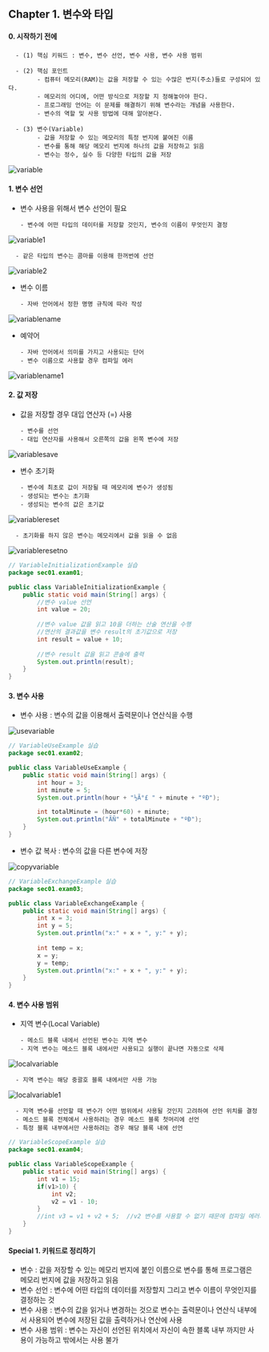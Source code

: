 ##  Chapter 1. 변수와 타입

#### 0. 시작하기 전에
      - (1) 핵심 키워드 : 변수, 변수 선언, 변수 사용, 변수 사용 범위
      
      - (2) 핵심 포인트 
            - 컴퓨터 메모리(RAM)는 값을 저장할 수 있는 수많은 번지(주소)들로 구성되어 있다.     
            - 메모리의 어디에, 어떤 방식으로 저장할 지 정해놓아야 한다.     
            - 프로그래밍 언어는 이 문제를 해결하기 위해 변수라는 개념을 사용한다.
            - 변수의 역할 및 사용 방법에 대해 알아본다.
            
      - (3) 변수(Variable)
            - 값을 저장할 수 있는 메모리의 특정 번지에 붙여진 이름
            - 변수를 통해 해당 메모리 번지에 하나의 값을 저장하고 읽음
            - 변수는 정수, 실수 등 다양한 타입의 값을 저장
            
![variable](https://github.com/BangYunseo/TIL/blob/main/Java/Image/ch1/variable.PNG)
 
#### 1. 변수 선언  
- 변수 사용을 위해서 변수 선언이 필요
  
      - 변수에 어떤 타입의 데이터를 저장할 것인지, 변수의 이름이 무엇인지 결정
            
![variable1](https://github.com/BangYunseo/TIL/blob/main/Java/Image/ch1/variable1.PNG)

      - 같은 타입의 변수는 콤마를 이용해 한꺼번에 선언

![variable2](https://github.com/BangYunseo/TIL/blob/main/Java/Image/ch1/variable2.PNG)

- 변수 이름

      - 자바 언어에서 정한 명명 규칙에 따라 작성

![variablename](https://github.com/BangYunseo/TIL/blob/main/Java/Image/ch1/variablename.PNG)

- 예약어

      - 자바 언어에서 의미를 가지고 사용되는 단어
      - 변수 이름으로 사용할 경우 컴파일 에러

![variablename1](https://github.com/BangYunseo/TIL/blob/main/Java/Image/ch1/variablename1.PNG)

#### 2. 값 저장

- 값을 저장할 경우 대입 연산자 (=) 사용

      - 변수를 선언
      - 대입 연산자를 사용해서 오른쪽의 값을 왼쪽 변수에 저장

![variablesave](https://github.com/BangYunseo/TIL/blob/main/Java/Image/ch1/variablesave.PNG)

- 변수 초기화     

      - 변수에 최초로 값이 저장될 때 메모리에 변수가 생성됨
      - 생성되는 변수는 초기화
      - 생성되는 변수의 값은 초기값

![variablereset](https://github.com/BangYunseo/TIL/blob/main/Java/Image/ch1/variablereset.PNG)

      - 초기화를 하지 않은 변수는 메모리에서 값을 읽을 수 없음

![variableresetno](https://github.com/BangYunseo/TIL/blob/main/Java/Image/ch1/variableresetno.PNG)

```Java
// VariableInitializationExample 실습
package sec01.exam01;

public class VariableInitializationExample {
	public static void main(String[] args) {
		//변수 value 선언
		int value = 20;    
		
		//변수 value 값을 읽고 10을 더하는 산술 연산을 수행
		//연산의 결과값을 변수 result의 초기값으로 저장
		int result = value + 10;
		
		//변수 result 값을 읽고 콘솔에 출력
		System.out.println(result);
	}
}
```
#### 3. 변수 사용 
- 변수 사용 : 변수의 값을 이용해서 출력문이나 연산식을 수행

![usevariable](https://github.com/BangYunseo/TIL/blob/main/Java/Image/ch1/usevariable.PNG)

```Java
// VariableUseExample 실습
package sec01.exam02;

public class VariableUseExample {
	public static void main(String[] args) {
		int hour = 3;
		int minute = 5;
		System.out.println(hour + "½Ã°£ " + minute + "ºÐ");

		int totalMinute = (hour*60) + minute;
		System.out.println("ÃÑ" + totalMinute + "ºÐ");
	}
}
```
- 변수 값 복사 : 변수의 값을 다른 변수에 저장

![copyvariable](https://github.com/BangYunseo/TIL/blob/main/Java/Image/ch1/copyvariable.PNG)

```Java
// VariableExchangeExample 실습
package sec01.exam03;

public class VariableExchangeExample {
	public static void main(String[] args) {
		int x = 3;
		int y = 5;
		System.out.println("x:" + x + ", y:" + y);
		
		int temp = x;
		x = y;
		y = temp;
		System.out.println("x:" + x + ", y:" + y);
	}
}
```
#### 4. 변수 사용 범위
- 지역 변수(Local Variable)     

      - 메소드 블록 내에서 선언된 변수는 지역 변수
      - 지역 변수는 메소드 블록 내에서만 사용되고 실행이 끝나면 자동으로 삭제
  
![localvariable](https://github.com/BangYunseo/TIL/blob/main/Java/Image/ch1/localvariable.PNG)

      - 지역 변수는 해당 중괄호 블록 내에서만 사용 가능

![localvariable1](https://github.com/BangYunseo/TIL/blob/main/Java/Image/ch1/localvariable1.PNG)

      - 지역 변수를 선언할 때 변수가 어떤 범위에서 사용될 것인지 고려하여 선언 위치를 결정
      - 메소드 블록 전체에서 사용하려는 경우 메소드 블록 첫머리에 선언
      - 특정 블록 내부에서만 사용하려는 경우 해당 블록 내에 선언

```Java
// VariableScopeExample 실습
package sec01.exam04;

public class VariableScopeExample {
	public static void main(String[] args) {
		int v1 = 15;
		if(v1>10) {
			int v2;
			v2 = v1 - 10;
		}
		//int v3 = v1 + v2 + 5;  //v2 변수를 사용할 수 없기 때문에 컴파일 에러가 생김
	}
}
```
      
#### Special 1. 키워드로 정리하기

- 변수 : 값을 저장할 수 있는 메모리 번지에 붙인 이름으로 변수를 통해 프로그램은 메모리 번지에 값을 저장하고 읽음
- 변수 선언 : 변수에 어떤 타입의 데이터를 저장할지 그리고 변수 이름이 무엇인지를 결정하는 것
- 변수 사용 : 변수의 값을 읽거나 변경하는 것으로 변수는 출력문이나 연산식 내부에서 사용되어 변수에 저장된 값을 출력하거나 연산에 사용
- 변수 사용 범위 : 변수는 자신이 선언된 위치에서 자신이 속한 블록 내부 까지만 사용이 가능하고 밖에서는 사용 불가
